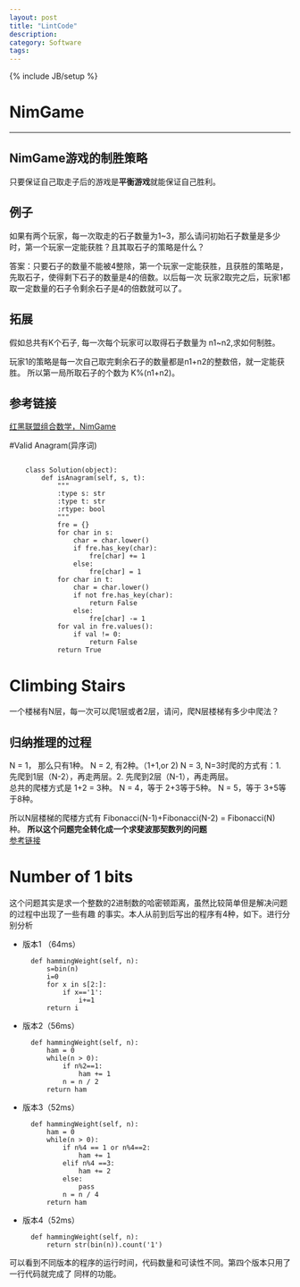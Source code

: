 ```yaml
---
layout: post
title: "LintCode"
description: 
category: Software
tags: 
---
```

{% include JB/setup %}

# NimGame
---
## NimGame游戏的制胜策略

只要保证自己取走子后的游戏是**平衡游戏**就能保证自己胜利。


## 例子
如果有两个玩家，每一次取走的石子数量为1~3，那么请问初始石子数量是多少时，第一个玩家一定能获胜？且其取石子的策略是什么？

答案：只要石子的数量不能被4整除，第一个玩家一定能获胜，且获胜的策略是，先取石子，使得剩下石子的数量是4的倍数。以后每一次
玩家2取完之后，玩家1都取一定数量的石子令剩余石子是4的倍数就可以了。

## 拓展
假如总共有K个石子, 每一次每个玩家可以取得石子数量为 n1~n2,求如何制胜。

玩家1的策略是每一次自己取完剩余石子的数量都是n1+n2的整数倍，就一定能获胜。
所以第一局所取石子的个数为 K%(n1+n2)。

## 参考链接
[红黑联盟组合数学，NimGame](http://book.2cto.com/201210/5663.html)

#Valid Anagram(异序词)

<pre><code>
    class Solution(object):
        def isAnagram(self, s, t):
            """
            :type s: str
            :type t: str
            :rtype: bool
            """
            fre = {}
            for char in s:
                char = char.lower()
                if fre.has_key(char):
                    fre[char] += 1
                else:
                    fre[char] = 1
            for char in t:
                char = char.lower()
                if not fre.has_key(char):
                    return False
                else:
                    fre[char] -= 1
            for val in fre.values():
                if val != 0:
                    return False
            return True
</code></pre>

# Climbing Stairs
一个楼梯有N层，每一次可以爬1层或者2层，请问，爬N层楼梯有多少中爬法？
## 归纳推理的过程
N = 1， 那么只有1种。
N = 2,  有2种。（1+1,or 2)
N = 3,  N=3时爬的方式有：1. 先爬到1层（N-2），再走两层。2. 先爬到2层（N-1），再走两层。  
总共的爬楼方式是 1+2 = 3种。
N = 4，等于 2+3等于5种。
N = 5，等于 3+5等于8种。

所以N层楼梯的爬楼方式有 Fibonacci(N-1)+Fibonacci(N-2) = Fibonacci(N)种。
**所以这个问题完全转化成一个求斐波那契数列的问题**  
[参考链接](http://www.2cto.com/kf/201401/274820.html)


# Number of 1 bits
这个问题其实是求一个整数的2进制数的哈密顿距离，虽然比较简单但是解决问题的过程中出现了一些有趣
的事实。本人从前到后写出的程序有4种，如下。进行分别分析  
* 版本1  （64ms）
    
        def hammingWeight(self, n):
            s=bin(n)
            i=0
            for x in s[2:]:
                if x=='1':
                    i+=1
            return i
    
* 版本2（56ms）
    
        def hammingWeight(self, n):
            ham = 0
            while(n > 0):
                if n%2==1:
                    ham += 1
                n = n / 2
            return ham
    
* 版本3（52ms）

        def hammingWeight(self, n):
            ham = 0
            while(n > 0):
                if n%4 == 1 or n%4==2:
                    ham += 1
                elif n%4 ==3:
                    ham += 2
                else:
                    pass
                n = n / 4
            return ham
            
* 版本4（52ms）

        def hammingWeight(self, n):
            return str(bin(n)).count('1')
            
可以看到不同版本的程序的运行时间，代码数量和可读性不同。第四个版本只用了一行代码就完成了
同样的功能。